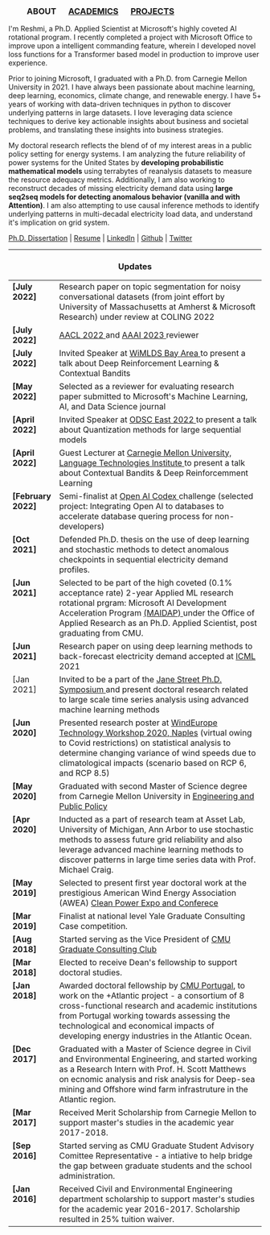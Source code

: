 
### &emsp;&emsp; ABOUT  &emsp; [ACADEMICS](./Academics.md) &emsp; [PROJECTS](./projects) &emsp;


I'm Reshmi, a Ph.D. Applied Scientist at Microsoft's highly coveted AI rotational program. I recently completed a project with Microsoft Office to improve upon a intelligent commanding feature, wherein I developed novel loss functions for a Transformer based model in production to improve user experience. 

Prior to joining Microsoft, I graduated with a Ph.D. from Carnegie Mellon University in 2021. I have always been passionate about machine learning, deep learning, economics, climate change, and renewable energy. I have 5+ years of working with data-driven techniques in python to discover underlying patterns in large datasets. I love leveraging data science techniques to derive key actionable insights about business and societal problems, and translating these insights into business strategies.

 My doctoral research reflects the blend of of my interest areas in a public policy setting for energy systems. I am analyzing the future reliability of power systems for the United States by **developing probabilistic mathematical models** using terrabytes of reanalysis datasets to measure the resource adequacy metrics. Additionally, I am also working to reconstruct decades of missing electricity demand data using **large seq2seq models for detecting anomalous behavior (vanilla and with Attention)**. I am also attempting to use causal inference methods to identify underlying patterns in multi-decadal electricity load data, and understand it's implication on grid system.

 [Ph.D. Dissertation](https://drive.google.com/file/d/18T7ZjSKAcJFX_mivBmwltvG-X_2t1Ef_/view) | [Resume](https://reshmighosh.github.io/files/ReshmiG_Resume_Public.pdf) | [LinkedIn](https://www.linkedin.com/in/reshmi-ghosh/) | [Github](https://github.com/reshmighosh) | [Twitter](https://twitter.com/reshmigh)

-------  


<h3 align="center">Updates</h3>
<table class='news-table'>
    <col width="18%">
    <col width="82%">
     <tr>
        <td valign="top"><strong>[July 2022]</strong></td>
        <td>Research paper on topic segmentation for noisy conversational datasets (from joint effort by University of Massachusetts at Amherst & Microsoft Research) under review at COLING 2022
        </td>
 </tr>
   <tr>
        <td valign="top"><strong>[July 2022]</strong></td>
    <td> <a href = "https://aaclweb.org" > AACL 2022 </a> and <a href "https://aaai.org/Conferences/AAAI-23/" > AAAI 2023 </a> reviewer
        </td>
 </tr>
 <tr>
        <td valign="top"><strong>[July 2022]</strong></td>
        <td>Invited Speaker at <a href=  "https://www.meetup.com/bay-area-women-in-machine-learning-and-data-science/events/286628485/"> WiMLDS Bay Area </a> to present a talk about Deep Reinforcement Learning & Contextual Bandits
        </td>
 </tr>
    <tr>
        <td valign="top"><strong>[May 2022]</strong></td>
    <td> Selected as a reviewer for evaluating research paper submitted to Microsoft's Machine Learning, AI, and Data Science journal
        </td>
 </tr>
   <tr>
        <td valign="top"><strong>[April 2022]</strong></td>
   <td>Invited Speaker at <a href = "https://odsc.com/boston/ODSC" > ODSC East 2022 </a> to present a talk about Quantization methods for large sequential models
        </td>
 </tr>
  <tr>
        <td valign="top"><strong>[April 2022]</strong></td>
   <td>Guest Lecturer at <a href = "https://www.lti.cs.cmu.edu" > Carnegie Mellon University, Language Technologies Institute </a> to present a talk about Contextual Bandits & Deep Reinforcemment Learning
        </td>
 </tr>
   <tr>
        <td valign="top"><strong>[February 2022]</strong></td>
 <td>Semi-finalist at <a href = "https://openai.com/blog/openai-codex/" > Open AI Codex </a> challenge (selected project: Integrating Open AI to databases to accelerate database quering process for non-developers)
        </td>
 </tr>
    <tr>
        <td valign="top"><strong>[Oct 2021]</strong></td>
        <td> Defended Ph.D. thesis on the use of deep learning and stochastic methods to detect anomalous checkpoints in sequential electricity demand profiles.
    </td>
    </tr>
    <tr>
        <td valign="top"><strong>[Jun 2021]</strong></td>
        <td>Selected to be part of the high coveted (0.1% acceptance rate) 2-year Applied ML research rotational prgram: Microsoft AI Development Acceleration Program <a href = "https://www.microsoftnewengland.com/maidap/"> (MAIDAP) </a> under the Office of Applied Research as an Ph.D. Applied Scientist, post graduating from CMU.
        </td>
    </tr>
    <tr>
        <td valign="top"><strong>[Jun 2021]</strong></td>
        <td>Research paper on using deep learning methods to back-forecast electricity demand accepted at <a href = https://s3.us-east-1.amazonaws.com/climate-change-ai/papers/icml2021/56/paper.pdf> ICML</a> 2021
        </td>
    </tr>
    <tr>
        <td valign="top"><strongS>[Jan 2021]</strong></td>
        <td>Invited to be a part of the <a href = "https://www.janestreet.com/join-jane-street/our-programs/symposium/"> Jane Street Ph.D. Symposium </a> and present doctoral research related to large scale time series analysis using advanced machine learning methods </td>
    </tr>
    <tr>
        <td valign="top"><strong>[Jun 2020]</strong></td>
        <td>Presented research poster at <a href = "https://windeurope.org/workshops/tech2020/posters/#ra">WindEurope Technology Workshop 2020, Naples</a> (virtual owing to Covid restrictions) on statistical analysis to determine changing variance of wind speeds due to climatological impacts (scenario based on RCP 6, and RCP 8.5)</td>
    </tr>
    <tr>
        <td valign="top"><strong>[May 2020]</strong></td>
        <td>Graduated with second Master of Science degree from Carnegie Mellon University in <a href = "https://www.cmu.edu/epp/research/index.html">Engineering and Public Policy </a></td>
    </tr>
    <tr>
        <td valign="top"><strong>[Apr 2020]</strong></td>
        <td>Inducted as a part of research team at Asset Lab, University of Michigan, Ann Arbor to use stochastic methods to assess future grid reliability and also leverage advanced machine learning methods to discover patterns in large time series data with Prof. Michael Craig.
        </td>
    </tr>
    <tr>
        <td valign="top"><strong>[May 2019]</strong></td>
        <td>Selected to present first year doctoral work at the prestigious American Wind Energy Association (AWEA) <a href="https://cleanpower.org/expo/">Clean Power Expo and Conferece</a>
        </td>
    </tr>
 <tr>
        <td valign="top"><strong>[Mar 2019]</strong></td>
        <td>Finalist at national level Yale Graduate Consulting Case competition.
        </td>
    </tr>
<tr>
        <td valign="top"><strong>[Aug 2018]</strong></td>
        <td>Started serving as the Vice President of <a href = "https://www.cmugradconsulting.com/home"> CMU Graduate Consulting Club</a>
        </td>
    </tr>

 <tr>
        <td valign="top"><strong>[Mar 2018]</strong></td>
        <td>Elected to receive Dean's fellowship to support doctoral studies.
        </td>
    </tr>
    <tr>
        <td valign="top"><strong>[Jan 2018]</strong></td>
        <td>Awarded doctoral fellowship by <a href="https://www.cmuportugal.org/atlantic/">CMU Portugal</a>, to work on the +Atlantic project - a consortium of 8 cross-functional research and academic institutions from Portugal working towards assessing the technological and economical impacts of developing energy industries in the Atlantic Ocean.
        </td>
    </tr>
    <tr>
        <td valign="top"><strong>[Dec 2017]</strong></td>
        <td>Graduated with a Master of Science degree in Civil and Environmental Engineering, and started working as a Research Intern with Prof. H. Scott Matthews on ecnomic analysis and risk analysis for Deep-sea mining and Offshore wind farm infrastruture in the Atlantic region.
        </td>
    </tr>
    <tr>
        <td valign="top"><strong>[Mar 2017]</strong></td>
        <td>Received Merit Scholarship from Carnegie Mellon to support master's studies in the academic year 2017-2018.
        </td>
    </tr>
    <tr>
        <td valign = "top"><strong>[Sep 2016]</strong></td>
        <td>Started serving as CMU Graduate Student Advisory Comittee Representative - a intiative to help bridge the gap between graduate students and the school administration.
        </td>
    </tr>
    <tr>
        <td valign="top"><strong>[Jan 2016]</strong></td>
        <td>Received Civil and Environmental Engineering department scholarship to support master's studies for the academic year 2016-2017. Scholarship resulted in 25% tuition waiver.
        </td>
    </tr>




 
